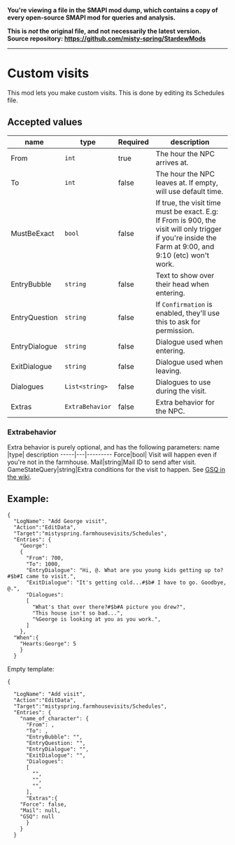 **You're viewing a file in the SMAPI mod dump, which contains a copy of every open-source SMAPI mod
for queries and analysis.**

**This is _not_ the original file, and not necessarily the latest version.**  
**Source repository: https://github.com/misty-spring/StardewMods**

----

# Custom visits

This mod lets you make custom visits. This is done by editing its Schedules file.

## Accepted values

name |type|Required| description
-----|---|---------|--------- 
From | `int` | true | The hour the NPC arrives at.
To | `int` | false | The hour the NPC leaves at. If empty, will use default time.
MustBeExact | `bool` | false| If true, the visit time must be exact. E.g: If From is 900, the visit will only trigger if you're inside the Farm at 9:00, and 9:10 (etc) won't work.
EntryBubble | `string` | false | Text to show over their head when entering.
EntryQuestion | `string` | false | If `Confirmation` is enabled, they'll use this to ask for permission.
EntryDialogue | `string` | false | Dialogue used when entering.
ExitDialogue | `string` | false | Dialogue used when leaving.
Dialogues | `List<string>` | false| Dialogues to use during the visit.
Extras | `ExtraBehavior` | false | Extra behavior for the NPC.

### Extrabehavior
Extra behavior is purely optional, and has the following parameters:
name |type| description
-----|---|--------- 
Force|bool| Visit will happen even if you're not in the farmhouse.
Mail|string|Mail ID to send after visit.
GameStateQuery|string|Extra conditions for the visit to happen. See [GSQ in the wiki](https://stardewvalleywiki.com/Modding:Game_state_queries).


## Example:

```
{
  "LogName": "Add George visit",
  "Action":"EditData",
  "Target":"mistyspring.farmhousevisits/Schedules",
  "Entries": {
    "George": 
    {
      "From": 700,
      "To": 1000,
      "EntryDialogue": "Hi, @. What are you young kids getting up to?#$b#I came to visit.",
      "ExitDialogue": "It's getting cold...#$b# I have to go. Goodbye, @.",
      "Dialogues":
      [
        "What's that over there?#$b#A picture you drew?", 
        "This house isn't so bad...", 
        "%George is looking at you as you work.",
      ]
    },
  "When":{
    "Hearts:George": 5
    }
  }
```

Empty template:
```
{

  "LogName": "Add visit",
  "Action":"EditData",
  "Target":"mistyspring.farmhousevisits/Schedules",
  "Entries": {
    "name_of_character": {
      "From": ,
      "To": ,
      "EntryBubble": "",
      "EntryQuestion: "",
      "EntryDialogue": "",
      "ExitDialogue": "",
      "Dialogues":
      [
        "", 
        "", 
        "",
      ],
      "Extras":{
	"Force": false,
	"Mail": null,
	"GSQ": null
      }
    }
  }
```
